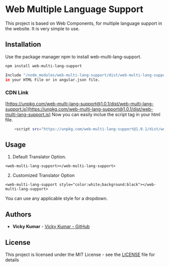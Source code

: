 # Web Multiple Language Support

This project is based on Web Components, for multiple language support in the website.
It is very simple to use.

## Installation

Use the package manager npm to install web-multi-lang-support.

```bash
npm install web-multi-lang-support

Include "/node_modules/web-multi-lang-support/dist/web-multi-lang-support.js"
in your HTML File or in angular.json file.

```

### CDN Link

[https://unpkg.com/web-multi-lang-support@1.0.1/dist/web-multi-lang-support.js](https://unpkg.com/web-multi-lang-support@1.0.1/dist/web-multi-lang-support.js)
Now you can easily inclue the script tag in your html file.
```bash
    <script src="https://unpkg.com/web-multi-lang-support@1.0.1/dist/web-multi-lang-support.js"></script>
```
## Usage

1. Default Translator Option.

```
<web-multi-lang-support></web-multi-lang-support>

```

2. Customized Translator Option

```
<web-multi-lang-support style="color:white;background:black"></web-multi-lang-support>

```

You can use any applicable style for a dropdown.

## Authors

- **Vicky Kumar** - [Vicky Kumar - GitHub](https://github.com/vickykumarcse)

## License

This project is licensed under the MIT License - see the [LICENSE](LICENSE) file for details
